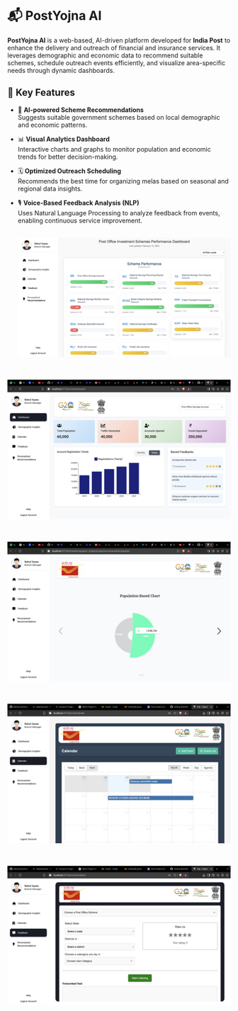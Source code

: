 # 📬 PostYojna AI

**PostYojna AI** is a web-based, AI-driven platform developed for **India Post** to enhance the delivery and outreach of financial and insurance services. It leverages demographic and economic data to recommend suitable schemes, schedule outreach events efficiently, and visualize area-specific needs through dynamic dashboards.

## 🌟 Key Features

- 🤖 **AI-powered Scheme Recommendations**  
  Suggests suitable government schemes based on local demographic and economic patterns.

- 📊 **Visual Analytics Dashboard**  
  Interactive charts and graphs to monitor population and economic trends for better decision-making.

- 🗓 **Optimized Outreach Scheduling**  
  Recommends the best time for organizing melas based on seasonal and regional data insights.

- 🎙 **Voice-Based Feedback Analysis (NLP)**  
  Uses Natural Language Processing to analyze feedback from events, enabling continuous service improvement.
 <br><br> 


  ![WeFit Banner](Frontend/src/assets/postyojnaai.png)  
<br><br>

![WeFit Banner](Frontend/src/assets/2.png)  
<br><br>

![WeFit Banner](Frontend/src/assets/3.png)  
<br><br>

![WeFit Banner](Frontend/src/assets/4.png)  
<br><br>

![WeFit Banner](Frontend/src/assets/5.png)  

